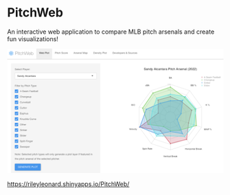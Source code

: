 # PitchWeb

An interactive web application to compare MLB pitch arsenals and create fun visualizations!

![PitchWeb](https://github.com/Riley-Leonard-99/PitchWeb/blob/main/PitchWebUI.png)

https://rileyleonard.shinyapps.io/PitchWeb/
